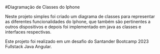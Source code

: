 #Diagramação de Classes do Iphone

Neste projeto simples foi criado um diagrama de classes para representar as diferentes funcionalidades do Iphone, que também são pertinentes a outros dispositivos e depois foi implementado em java as classes e interfaces respectivas.

Este projeto foi realizado em um desafio do Santander Bootcamp 2023 Fullstack Java Angular.
